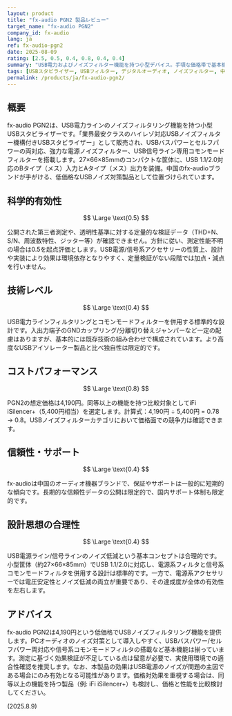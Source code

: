 ```yaml
---
layout: product
title: "fx-audio PGN2 製品レビュー"
target_name: "fx-audio PGN2"
company_id: fx-audio
lang: ja
ref: fx-audio-pgn2
date: 2025-08-09
rating: [2.5, 0.5, 0.4, 0.8, 0.4, 0.4]
summary: "USB電力およびノイズフィルター機能を持つ小型デバイス。手頃な価格帯で基本機能を備える"
tags: [USBスタビライザー, USBフィルター, デジタルオーディオ, ノイズフィルター, 中国]
permalink: /products/ja/fx-audio-pgn2/
---
```

## 概要

fx-audio PGN2は、USB電力ラインのノイズフィルタリング機能を持つ小型USBスタビライザーです。「業界最安クラスのハイレゾ対応USBノイズフィルター機構付きUSBスタビライザー」として販売され、USBバスパワーとセルフパワーの両対応、強力な電源ノイズフィルター、USB信号ライン専用コモンモードフィルターを搭載します。27×66×85mmのコンパクトな筐体に、USB 1.1/2.0対応のBタイプ（メス）入力とAタイプ（メス）出力を装備。中国のfx-audioブランドが手がける、低価格なUSBノイズ対策製品として位置づけられています。

## 科学的有効性

$$ \Large \text{0.5} $$

公開された第三者測定や、透明性基準に対する定量的な検証データ（THD+N、S/N、周波数特性、ジッター等）が確認できません。方針に従い、測定性能不明の場合は0.5を起点評価とします。USB電源/信号系アクセサリーの性質上、設計や実装により効果は環境依存となりやすく、定量検証がない段階では加点・減点を行いません。

## 技術レベル

$$ \Large \text{0.4} $$

USB電力ラインフィルタリングとコモンモードフィルターを併用する標準的な設計です。入出力端子のGNDカップリング/分離切り替えジャンパーなど一定の配慮はありますが、基本的には既存技術の組み合わせで構成されています。より高度なUSBアイソレーター製品と比べ独自性は限定的です。

## コストパフォーマンス

$$ \Large \text{0.8} $$

PGN2の想定価格は4,190円。同等以上の機能を持つ比較対象としてiFi iSilencer+（5,400円相当）を選定します。計算式：4,190円 ÷ 5,400円 = 0.78 → 0.8。USBノイズフィルターカテゴリにおいて価格面での競争力は確認できます。

## 信頼性・サポート

$$ \Large \text{0.4} $$

fx-audioは中国のオーディオ機器ブランドで、保証やサポートは一般的に短期的な傾向です。長期的な信頼性データの公開は限定的で、国内サポート体制も限定的です。

## 設計思想の合理性

$$ \Large \text{0.4} $$

USB電源ライン/信号ラインのノイズ低減という基本コンセプトは合理的です。小型筐体（約27×66×85mm）でUSB 1.1/2.0に対応し、電源系フィルタと信号系コモンモードフィルタを併用する設計は標準的です。一方で、電源系アクセサリーでは電圧安定性とノイズ低減の両立が重要であり、その達成度が全体の有効性を左右します。

## アドバイス

fx-audio PGN2は4,190円という低価格でUSBノイズフィルタリング機能を提供します。PCオーディオのノイズ対策として導入しやすく、USBバスパワー/セルフパワー両対応や信号系コモンモードフィルタの搭載など基本機能は揃っています。測定に基づく効果検証が不足している点は留意が必要で、実使用環境での適合性確認を推奨します。なお、本製品の効果はUSB電源のノイズが問題の主因である場合にのみ有効となる可能性があります。価格対効果を重視する場合は、同等以上の機能を持つ製品（例: iFi iSilencer+）も検討し、価格と性能を比較検討してください。

(2025.8.9)